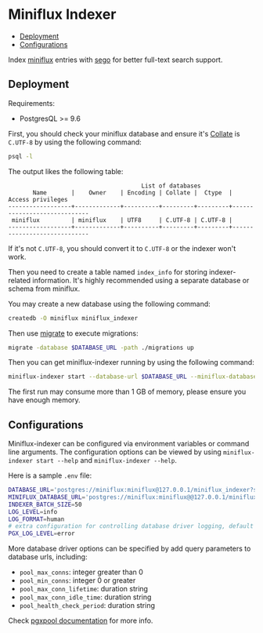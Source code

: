 # Miniflux Indexer

- [Deployment](#deployment)
- [Configurations](#configurations)

Index [miniflux](https://miniflux.app/) entries with [sego](https://github.com/huichen/sego/) for better
full-text search support.

## Deployment

Requirements:

- PostgresQL >= 9.6

First, you should check your miniflux database and ensure it's
[Collate](https://www.postgresql.org/docs/current/collation.html) is `C.UTF-8` by using the following command:

```bash
psql -l
```

The output likes the following table:

```text
                                      List of databases
       Name       |    Owner    | Encoding | Collate |  Ctype  |      Access privileges
------------------+-------------+----------+---------+---------+-----------------------------
 miniflux         | miniflux    | UTF8     | C.UTF-8 | C.UTF-8 |
------------------+-------------+----------+---------+---------+-----------------------------
```

If it's not `C.UTF-8`, you should convert it to `C.UTF-8` or the indexer won't work.

Then you need to create a table named `index_info` for storing indexer-related information. It's highly 
recommended using a separate database or schema from miniflux.

You may create a new database using the following command:

```bash
createdb -O miniflux miniflux_indexer
```

Then use [migrate](https://github.com/golang-migrate/migrate/) to execute migrations:

```bash
migrate -database $DATABASE_URL -path ./migrations up
```

Then you can get miniflux-indexer running by using the following command:

```bash
miniflux-indexer start --database-url $DATABASE_URL --miniflux-database-url $MINIFLUX_DATABASE_URL
```

The first run may consume more than 1 GB of memory, please ensure you have enough memory.

## Configurations

Miniflux-indexer can be configured via environment variables or command line arguments. The configuration options
can be viewed by using `miniflux-indexer start --help` and `miniflux-indexer --help`.

Here is a sample `.env` file:

```bash
DATABASE_URL='postgres://miniflux:miniflux@127.0.0.1/miniflux_indexer?sslmode=disable'
MINIFLUX_DATABASE_URL='postgres://miniflux:miniflux@@127.0.0.1/miniflux?sslmode=disable'
INDEXER_BATCH_SIZE=50
LOG_LEVEL=info 
LOG_FORMAT=human
# extra configuration for controlling database driver logging, default is warn
PGX_LOG_LEVEL=error
```

More database driver options can be specified by add query parameters to database urls, including:

- `pool_max_conns`: integer greater than 0
- `pool_min_conns`: integer 0 or greater
- `pool_max_conn_lifetime`: duration string
- `pool_max_conn_idle_time`: duration string
- `pool_health_check_period`: duration string

Check [pgxpool documentation](https://github.com/jackc/pgx/blob/master/pgxpool/pool.go#L254) for more info.
